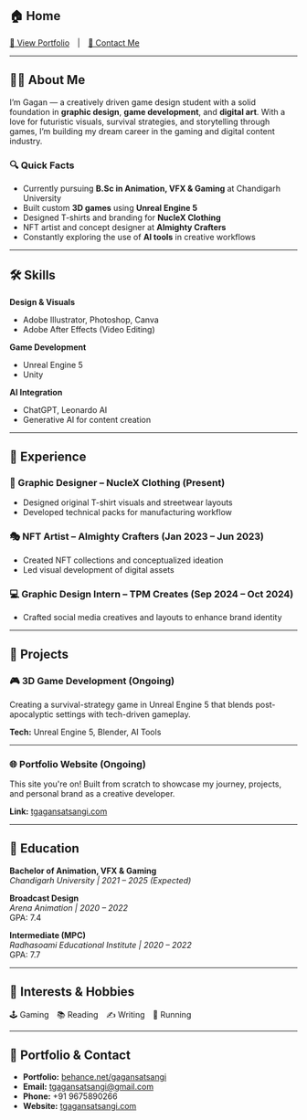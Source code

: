 
## 🏠 Home

[📁 View Portfolio](https://www.behance.net/gagansatsangi) | [📧 Contact Me](mailto:tgagansatsangi@gmail.com)

---

## 🙋‍♂️ About Me

I’m Gagan — a creatively driven game design student with a solid foundation in **graphic design**, **game development**, and **digital art**. With a love for futuristic visuals, survival strategies, and storytelling through games, I’m building my dream career in the gaming and digital content industry.

### 🔍 Quick Facts
- Currently pursuing **B.Sc in Animation, VFX & Gaming** at Chandigarh University  
- Built custom **3D games** using **Unreal Engine 5**  
- Designed T-shirts and branding for **NucleX Clothing**  
- NFT artist and concept designer at **Almighty Crafters**  
- Constantly exploring the use of **AI tools** in creative workflows  

---

## 🛠 Skills

**Design & Visuals**  
- Adobe Illustrator, Photoshop, Canva  
- Adobe After Effects (Video Editing)  

**Game Development**  
- Unreal Engine 5  
- Unity  

**AI Integration**  
- ChatGPT, Leonardo AI  
- Generative AI for content creation

---

## 💼 Experience

### 🎨 Graphic Designer – NucleX Clothing (Present)  
- Designed original T-shirt visuals and streetwear layouts  
- Developed technical packs for manufacturing workflow  

### 🎭 NFT Artist – Almighty Crafters (Jan 2023 – Jun 2023)  
- Created NFT collections and conceptualized ideation  
- Led visual development of digital assets  

### 💻 Graphic Design Intern – TPM Creates (Sep 2024 – Oct 2024)  
- Crafted social media creatives and layouts to enhance brand identity

---

## 🚀 Projects

### 🎮 3D Game Development (Ongoing)  
Creating a survival-strategy game in Unreal Engine 5 that blends post-apocalyptic settings with tech-driven gameplay.  

**Tech:** Unreal Engine 5, Blender, AI Tools

---

### 🌐 Portfolio Website (Ongoing)  
This site you're on! Built from scratch to showcase my journey, projects, and personal brand as a creative developer.

**Link:** [tgagansatsangi.com](http://tgagansatsangi.com)

---

## 📘 Education

**Bachelor of Animation, VFX & Gaming**  
*Chandigarh University | 2021 – 2025 (Expected)*

**Broadcast Design**  
*Arena Animation | 2020 – 2022*  
GPA: 7.4

**Intermediate (MPC)**  
*Radhasoami Educational Institute | 2020 – 2022*  
GPA: 7.7

---

## 🎯 Interests & Hobbies

🕹 Gaming 📚 Reading ✍️ Writing 🏃 Running

---

## 🔗 Portfolio & Contact

- **Portfolio:** [behance.net/gagansatsangi](https://www.behance.net/gagansatsangi)  
- **Email:** [tgagansatsangi@gmail.com](mailto:tgagansatsangi@gmail.com)  
- **Phone:** +91 9675890266  
- **Website:** [tgagansatsangi.com](http://tgagansatsangi.com)  
